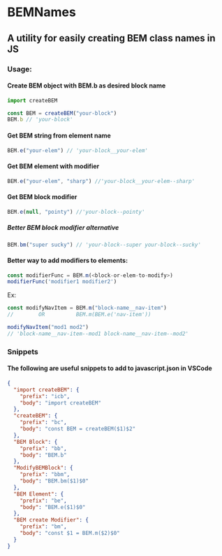 # BEMNames

## A utility for easily creating BEM class names in JS

### Usage:

#### Create BEM object with BEM.b as desired block name

```js
import createBEM

const BEM = createBEM("your-block")
BEM.b // 'your-block'
```

#### Get BEM string from element name

```js
BEM.e("your-elem") // 'your-block__your-elem'
```

#### Get BEM element with modifier

```js
BEM.e("your-elem", "sharp") //'your-block__your-elem--sharp'
```

#### Get BEM block modifier

```js
BEM.e(null, "pointy") //'your-block--pointy'
```

##### Better BEM block modifier alternative

```js
BEM.bm("super sucky") // 'your-block--super your-block--sucky'
```

#### Better way to add modifiers to elements:

```js
const modifierFunc = BEM.m(<block-or-elem-to-modify>)
modifierFunc('modifier1 modifier2')
```

Ex:

```js
const modifyNavItem = BEM.m("block-name__nav-item")
//        OR          BEM.m(BEM.e('nav-item'))

modifyNavItem("mod1 mod2")
// 'block-name__nav-item--mod1 block-name__nav-item--mod2'
```

### Snippets

#### The following are useful snippets to add to javascript.json in VSCode

```json
{
  "import createBEM": {
    "prefix": "icb",
    "body": "import createBEM"
  },
  "createBEM": {
    "prefix": "bc",
    "body": "const BEM = createBEM($1)$2"
  },
  "BEM Block": {
    "prefix": "bb",
    "body": "BEM.b"
  },
  "ModifyBEMBlock": {
    "prefix": "bbm",
    "body": "BEM.bm($1)$0"
  },
  "BEM Element": {
    "prefix": "be",
    "body": "BEM.e($1)$0"
  },
  "BEM create Modifier": {
    "prefix": "bm",
    "body": "const $1 = BEM.m($2)$0"
  }
}
```
